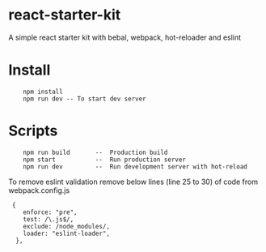 # react-starter-kit
A simple react starter kit with bebal, webpack, hot-reloader and eslint

# Install
        npm install
        npm run dev -- To start dev server


# Scripts
		npm run build		--  Production build
		npm start			--  Run production server 
		npm run dev		  	--  Run development server with hot-reload




To remove eslint validation remove below lines (line 25 to 30) of code from webpack.config.js

     {
        enforce: "pre",
        test: /\.js$/,
        exclude: /node_modules/,
        loader: "eslint-loader",
      },
